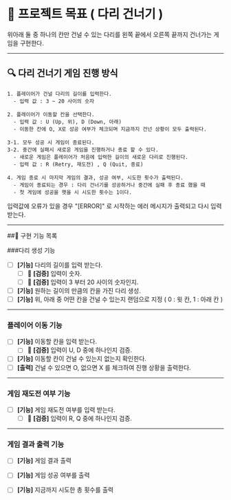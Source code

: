 # 🎯 프로젝트 목표 ( 다리 건너기 )

위아래 둘 중 하나의 칸만 건널 수 있는 다리를 왼쪽 끝에서 오른쪽 끝까지 건너가는 게임을 구현한다.

---

## 🔍 다리 건너기 게임 진행 방식
```
1. 플레이어가 건널 다리의 길이를 입력한다. 
  - 입력 값 : 3 ~ 20 사이의 숫자
  
2. 플레이어가 이동할 칸을 선택한다. 
  - 입력 값 : U (Up, 위), D (Down, 아래)
  - 이동한 칸에 O, X로 성공 여부가 체크되며 지금까지 건넌 상황이 모두 출력된다.
  
3-1. 모두 성공 시 게임이 종료된다.
3-2. 중간에 실패시 새로운 게임을 진행하거나 종료 할 수 있다.
  - 새로운 게임은 플레이어가 처음에 입력한 길이의 새로운 다리로 진행된다.
  - 입력 값 : R (Retry, 재도전) , Q (Quit, 종료)

4. 게임 종료 시 마지막 게임의 결과, 성공 여부, 시도한 횟수가 출력된다.
  - 게임이 종료되는 경우 : 다리 건너기를 성공하거나 중간에 실패 후 종료 했을 때
  - 첫 게임에 성공을 햇을 시 시도한 횟수는 1이다.
```
입력값에 오류가 있을 경우 "[ERROR]" 로 시작하는 에러 메시지가 출력되고 다시 입력 받는다.

---

##📖 구현 기능 목록

###다리 생성 기능
- [ ] **[기능]** 다리의 길이를 입력 받는다.
  - [ ] 🚨 **[검증]** 입력이 숫자.
  - [ ] 🚨 **[검증]** 입력이 3 부터 20 사이의 숫자인지.
- [ ] **[기능]** 원하는 길이의 만큼의 칸을 가진 다리 생성.
- [ ] **[기능]** 위, 아래 중 어떤 칸을 건널 수 있는지 랜덤으로 지정 ( 0 : 윗 칸, 1 : 아래 칸 )
---
### 플레이어 이동 기능
- [ ] **[기능]** 이동할 칸을 입력 받는다.
  - [ ] 🚨 **[검증]** 입력이 U, D 중에 하나인지 검증.
- [ ] **[기능]** 이동할 칸이 건널 수 있는지 없는지 확인한다.
- [ ] **[출력]** 건널 수 있으면 O, 없으면 X 를 체크하여 진행 상황을 출력한다.
---
### 게임 재도전 여부 기능
- [ ] **[기능]** 게임 재도전 여부를 입력 받는다.
  - [ ] 🚨 **[검증]** 입력이 R, Q 중에 하나인지 검증.
---
### 게임 결과 출력 기능
- [ ] **[기능]** 게임 결과 출력
- [ ] **[기능]** 게임 성공 여부를 출력
- [ ] **[기능]** 지금까지 시도한 총 횟수를 출력

